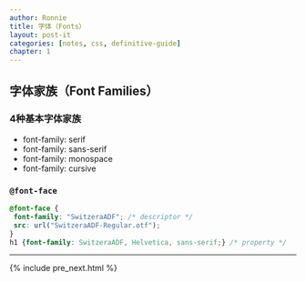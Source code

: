 ```yaml
---
author: Ronnie
title: 字体（Fonts）
layout: post-it
categories: [notes, css, definitive-guide]
chapter: 1
---
```


## 字体家族（Font Families）

### 4种基本字体家族

- font-family: serif
- font-family: sans-serif
- font-family: monospace
- font-family: cursive

### `@font-face`

```css
@font-face {
 font-family: "SwitzeraADF"; /* descriptor */
 src: url("SwitzeraADF-Regular.otf");
}
h1 {font-family: SwitzeraADF, Helvetica, sans-serif;} /* property */
```

---

{% include pre_next.html %}
